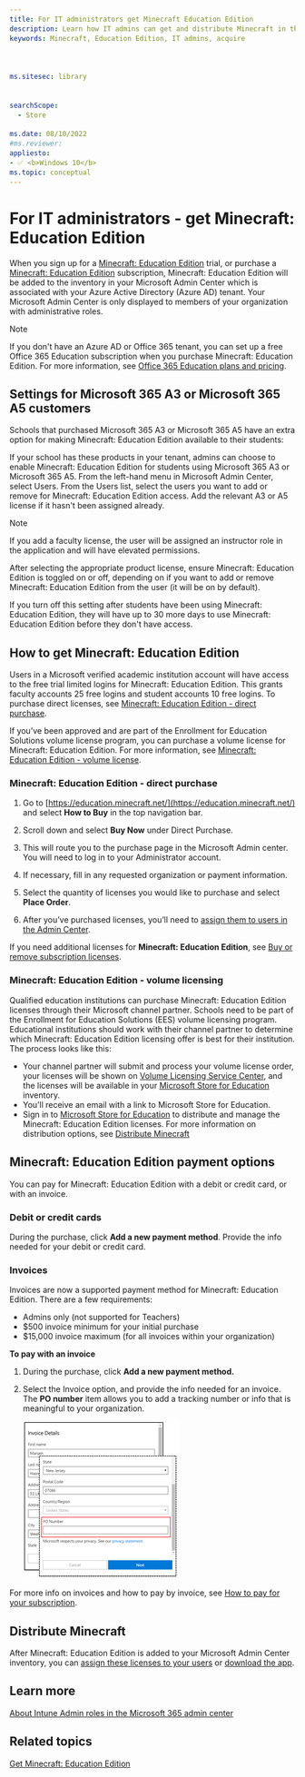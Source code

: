 ```yaml
---
title: For IT administrators get Minecraft Education Edition
description: Learn how IT admins can get and distribute Minecraft in their schools.
keywords: Minecraft, Education Edition, IT admins, acquire



ms.sitesec: library


searchScope: 
  - Store

ms.date: 08/10/2022
#ms.reviewer: 
appliesto:
- ✅ <b>Windows 10</b>
ms.topic: conceptual
---
```


# For IT administrators - get Minecraft: Education Edition

When you sign up for a [Minecraft: Education Edition](https://education.minecraft.net) trial, or purchase a [Minecraft: Education Edition](https://education.minecraft.net) subscription, Minecraft: Education Edition will be added to the inventory in your Microsoft Admin Center which is associated with your Azure Active Directory (Azure AD) tenant. Your Microsoft Admin Center is only displayed to members of your organization with administrative roles.

>[!Note]
>If you don't have an Azure AD or Office 365 tenant, you can set up a free Office 365 Education subscription when you purchase Minecraft: Education Edition. For more information, see [Office 365 Education plans and pricing](https://products.office.com/academic/compare-office-365-education-plans).

## Settings for Microsoft 365 A3 or Microsoft 365 A5 customers

Schools that purchased Microsoft 365 A3 or Microsoft 365 A5 have an extra option for making Minecraft: Education Edition available to their students:

If your school has these products in your tenant, admins can choose to enable Minecraft: Education Edition for students using Microsoft 365 A3 or Microsoft 365 A5. From the left-hand menu in Microsoft Admin Center, select Users. From the Users list, select the users you want to add or remove for Minecraft: Education Edition access. Add the relevant A3 or A5 license if it hasn't been assigned already. 

> [!Note]
> If you add a faculty license, the user will be assigned an instructor role in the application and will have elevated permissions.

After selecting the appropriate product license, ensure Minecraft: Education Edition is toggled on or off, depending on if you want to add or remove Minecraft: Education Edition from the user (it will be on by default).

If you turn off this setting after students have been using Minecraft: Education Edition, they will have up to 30 more days to use Minecraft: Education Edition before they don't have access.

## How to get Minecraft: Education Edition

Users in a Microsoft verified academic institution account will have access to the free trial limited logins for Minecraft: Education Edition. This grants faculty accounts 25 free logins and student accounts 10 free logins. To purchase direct licenses, see [Minecraft: Education Edition - direct purchase](#individual-copies). 

If you’ve been approved and are part of the Enrollment for Education Solutions volume license program, you can purchase a volume license for Minecraft: Education Edition. For more information, see [Minecraft: Education Edition - volume license](#volume-license). 

### <a href="" id="individual-copies"></a>Minecraft: Education Edition - direct purchase

1. Go to [https://education.minecraft.net/](https://education.minecraft.net/) and select **How to Buy** in the top navigation bar.

2. Scroll down and select **Buy Now** under Direct Purchase.

3. This will route you to the purchase page in the Microsoft Admin center. You will need to log in to your Administrator account.

4. If necessary, fill in any requested organization or payment information.

5. Select the quantity of licenses you would like to purchase and select **Place Order**.

6. After you’ve purchased licenses, you’ll need to [assign them to users in the Admin Center](/microsoft-365/admin/manage/assign-licenses-to-users).

If you need additional licenses for **Minecraft: Education Edition**, see [Buy or remove subscription licenses](/microsoft-365/commerce/licenses/buy-licenses).

### <a href="" id="volume-license"></a>Minecraft: Education Edition - volume licensing

Qualified education institutions can purchase Minecraft: Education Edition licenses through their Microsoft channel partner. Schools need to be part of the Enrollment for Education Solutions (EES) volume licensing program. Educational institutions should work with their channel partner to determine which Minecraft: Education Edition licensing offer is best for their institution. The process looks like this: 

- Your channel partner will submit and process your volume license order, your licenses will be shown on [Volume Licensing Service Center](https://www.microsoft.com/Licensing/servicecenter/default.aspx), and the licenses will be available in your [Microsoft Store for Education](https://www.microsoft.com/business-store) inventory. 
- You’ll receive an email with a link to Microsoft Store for Education. 
- Sign in to [Microsoft Store for Education](https://educationstore.microsoft.com) to distribute and manage the Minecraft: Education Edition licenses. For more information on distribution options, see [Distribute Minecraft](#distribute-minecraft)

## Minecraft: Education Edition payment options

You can pay for Minecraft: Education Edition with a debit or credit card, or with an invoice. 

### Debit or credit cards

During the purchase, click **Add a new payment method**. Provide the info needed for your debit or credit card. 

### Invoices

Invoices are now a supported payment method for Minecraft: Education Edition. There are a few requirements:

- Admins only (not supported for Teachers)
- $500 invoice minimum for your initial purchase
- $15,000 invoice maximum (for all invoices within your organization)

**To pay with an invoice**

1. During the purchase, click **Add a new payment method.**  

2. Select the Invoice option, and provide the info needed for an invoice. The **PO number** item allows you to add a tracking number or info that is meaningful to your organization.

    ![Invoice Details page showing items that need to be completed for an invoice. PO number is highlighted.](images/minecraft/mcee-invoice-info.png)

For more info on invoices and how to pay by invoice, see [How to pay for your subscription](/microsoft-365/commerce/billing-and-payments/pay-for-your-subscription?).  

## Distribute Minecraft

After Minecraft: Education Edition is added to your Microsoft Admin Center inventory, you can [assign these licenses to your users](/microsoft-365/admin/manage/assign-licenses-to-users) or [download the app](https://aka.ms/downloadmee).

## Learn more

[About Intune Admin roles in the Microsoft 365 admin center](/microsoft-365/business-premium/m365bp-intune-admin-roles-in-the-mac)

## Related topics

[Get Minecraft: Education Edition](get-minecraft-for-education.md)
